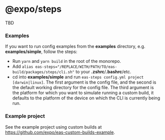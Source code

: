 # @expo/steps

TBD

### Examples

If you want to run config examples from the **examples** directory, e.g. **examples/simple**, follow the steps:

- Run `yarn` and `yarn build` in the root of the monorepo.
- Add `alias eas-steps="/REPLACE/WITH/PATH/TO/eas-build/packages/steps/cli.sh"` to your **.zshrc**/**.bashrc**/etc.
- cd into **examples/simple** and run `eas-steps config.yml project [darwin|linux]`. The first argument is the config file, and the second is the default working directory for the config file. The third argument is the platform for which you want to simulate running a custom build, it defaults to the platform of the device on which the CLI is currently being run.

### Example project

See the example project using custom builds at https://github.com/expo/eas-custom-builds-example.
